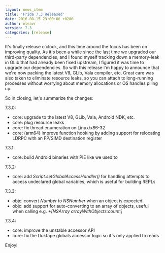 ```yaml
---
layout: news_item
title: 'Frida 7.3 Released'
date: 2016-08-15 23:00:00 +0200
author: oleavr
version: 7.3
categories: [release]
---
```


It's finally release o'clock, and this time around the focus has been on
improving quality. As it's been a while since the last time we upgraded our
third-party dependencies, and I found myself tracking down a memory-leak in GLib
that had already been fixed upstream, I figured it was time to upgrade our
dependencies. So with this release I'm happy to announce that we're now packing
the latest V8, GLib, Vala compiler, etc. Great care was also taken to eliminate
resource leaks, so you can attach to long-running processes without worrying
about memory allocations or OS handles piling up.

So in closing, let's summarize the changes:

7.3.0:

- core: upgrade to the latest V8, GLib, Vala, Android NDK, etc.
- core: plug resource leaks
- core: fix thread enumeration on Linux/x86-32
- core: (arm64) improve function hooking by adding support for relocating LDRPC
        with an FP/SIMD destination register

7.3.1:

- core: build Android binaries with PIE like we used to

7.3.2:

- core: add *Script.setGlobalAccessHandler()* for handling attempts to access
        undeclared global variables, which is useful for building REPLs

7.3.3:

- objc: convert *Number* to *NSNumber* when an object is expected
- objc: add support for auto-converting to an array of objects, useful when
        calling e.g. *+[NSArray arrayWithObjects:count:]*

7.3.4:

- core: improve the unstable accessor API
- core: fix the Duktape globals accessor logic so it's only applied to reads

Enjoy!
